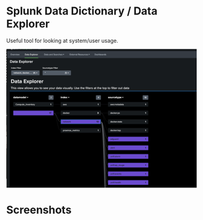 # Splunk Data Dictionary / Data Explorer

Useful tool for looking at system/user usage. 

![Dashboard Screenshot](https://github.com/johnciavarella/splunk-data-dictionary/blob/main/appserver/static/Screenshot-data_explorer.png)

# Screenshots 

